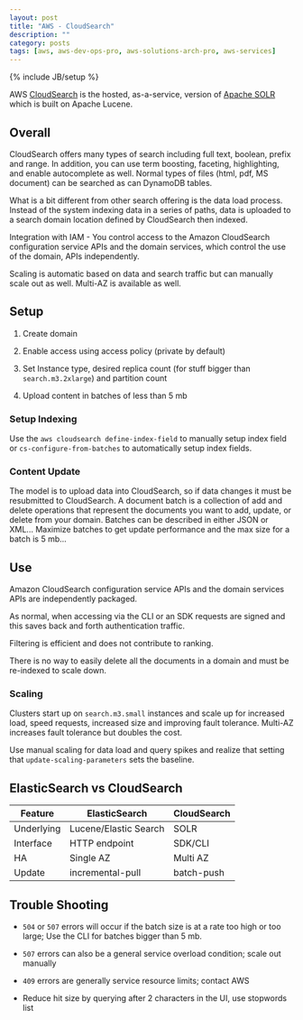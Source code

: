 ```yaml
---
layout: post
title: "AWS - CloudSearch"
description: ""
category: posts
tags: [aws, aws-dev-ops-pro, aws-solutions-arch-pro, aws-services]
---
```

{% include JB/setup %}

AWS [CloudSearch](https://aws.amazon.com/documentation/cloudsearch/) is the hosted, as-a-service, version of [Apache SOLR](http://lucene.apache.org/solr/) which is built on Apache Lucene.

## Overall 

CloudSearch offers many types of search including full text, boolean, prefix and range. In addition, you can use 
term boosting, faceting, highlighting, and enable autocomplete as well. Normal types of files (html, pdf, MS document) can be searched as can DynamoDB tables.

What is a bit different from other search offering is the data load process. Instead of the system indexing data in a series of paths, data is uploaded to a search domain location defined by CloudSearch then indexed.

Integration with IAM - You control access to the Amazon CloudSearch configuration service APIs and the domain services, which control the use of the domain, APIs independently.

Scaling is automatic based on data and search traffic but can manually scale out as well. Multi-AZ is available as well.

## Setup

1. Create domain

2. Enable access using access policy (private by default)

3. Set Instance type, desired replica count (for stuff bigger than `search.m3.2xlarge`) and partition count

4. Upload content in batches of less than 5 mb

### Setup Indexing

Use the `aws cloudsearch define-index-field` to manually setup index field or `cs-configure-from-batches` to automatically setup index fields.

### Content Update

The model is to upload data into CloudSearch, so if data changes it must be resubmitted to CloudSearch. A document batch is a collection of add and delete operations that represent the documents you want to add, update, or delete from your domain. Batches can be described in either JSON or XML... Maximize batches to get update performance and the max size for a batch is 5 mb... 

## Use

Amazon CloudSearch configuration service APIs and the domain services APIs are independently packaged. 

As normal, when accessing via the CLI or an SDK requests are signed and this saves back and forth authentication traffic.

Filtering is efficient and does not contribute to ranking. 

There is no way to easily delete all the documents in a domain and must be re-indexed to scale down. 

### Scaling

Clusters start up on `search.m3.small` instances and scale up for increased load, speed requests, increased size and improving fault tolerance. Multi-AZ increases fault tolerance but doubles the cost.

Use manual scaling for data load and query spikes and realize that setting that `update-scaling-parameters` sets the baseline.

## ElasticSearch vs CloudSearch

| Feature | ElasticSearch | CloudSearch  |
|---------------|---------------|-------|
| Underlying | Lucene/Elastic Search | SOLR |
| Interface | HTTP endpoint | SDK/CLI |
| HA | Single AZ | Multi AZ |
| Update | incremental-pull | batch-push |

## Trouble Shooting

- `504` or `507` errors will occur if the batch size is at a rate too high or too large; Use the CLI for batches bigger than 5 mb.

- `507` errors can also be a general service overload condition; scale out manually

- `409` errors are generally service resource limits; contact AWS

- Reduce hit size by querying after 2 characters in the UI, use stopwords list
